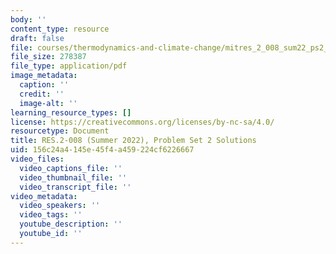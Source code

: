 ```yaml
---
body: ''
content_type: resource
draft: false
file: courses/thermodynamics-and-climate-change/mitres_2_008_sum22_ps2_soln.pdf
file_size: 278387
file_type: application/pdf
image_metadata:
  caption: ''
  credit: ''
  image-alt: ''
learning_resource_types: []
license: https://creativecommons.org/licenses/by-nc-sa/4.0/
resourcetype: Document
title: RES.2-008 (Summer 2022), Problem Set 2 Solutions
uid: 156c24a4-145e-45f4-a459-224cf6226667
video_files:
  video_captions_file: ''
  video_thumbnail_file: ''
  video_transcript_file: ''
video_metadata:
  video_speakers: ''
  video_tags: ''
  youtube_description: ''
  youtube_id: ''
---
```

